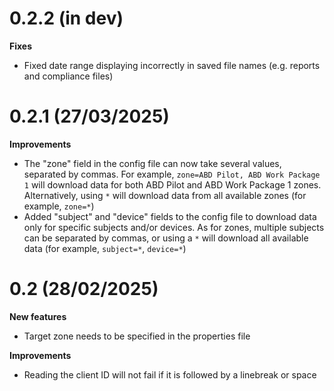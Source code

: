 # 0.2.2 (in dev)

**Fixes**
- Fixed date range displaying incorrectly in saved file names (e.g. reports and compliance files)

# 0.2.1 (27/03/2025)

**Improvements**
- The "zone" field in the config file can now take several values, separated by commas. For example, `zone=ABD Pilot, ABD Work Package 1` will download data for both ABD Pilot and ABD Work Package 1 zones. Alternatively, using `*` will download data from all available zones (for example, `zone=*`)
- Added "subject" and "device" fields to the config file to download data only for specific subjects and/or devices. As for zones, multiple subjects can be separated by commas, or using a `*` will download all available data (for example, `subject=*`, `device=*`)

# 0.2 (28/02/2025)

**New features**
- Target zone needs to be specified in the properties file

**Improvements**
- Reading the client ID will not fail if it is followed by a linebreak or space
